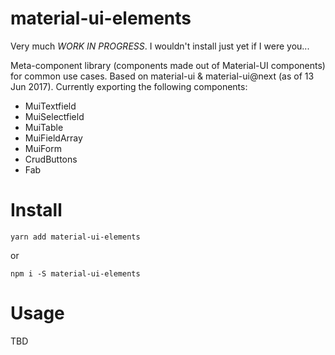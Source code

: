 # material-ui-elements
Very much *WORK IN PROGRESS*. I wouldn't install just yet if I were you...

Meta-component library (components made out of Material-UI components) for common use cases. Based on material-ui & material-ui@next (as of 13 Jun 2017). Currently exporting the following components:

- MuiTextfield
- MuiSelectfield
- MuiTable
- MuiFieldArray
- MuiForm
- CrudButtons
- Fab

# Install
```
yarn add material-ui-elements
```
or
```
npm i -S material-ui-elements
```

# Usage
TBD
